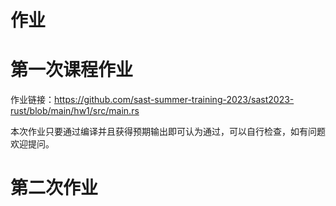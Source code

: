 # 作业

# 第一次课程作业

作业链接：<https://github.com/sast-summer-training-2023/sast2023-rust/blob/main/hw1/src/main.rs>

本次作业只要通过编译并且获得预期输出即可认为通过，可以自行检查，如有问题欢迎提问。

# 第二次作业
